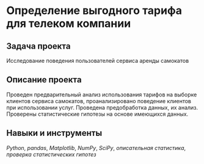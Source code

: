 # Определение выгодного тарифа для телеком компании
## Задача проекта

Исследование поведения пользователей сервиса аренды самокатов
 
 ## Описание проекта
 
Проведен предварительный анализ использования тарифов на выборке клиентов сервиса самокатов,
проанализировано поведение клиентов при использовании услуг. Проведена предобработка
данных, их анализ. Проверены статистические гипотезы на основе имеющихся данных.

## Навыки и инструменты
*Python*, *pandas*, *Matplotlib*, *NumPy*, *SciPy*, *описательная статистика*, *проверка статистических гипотез*
